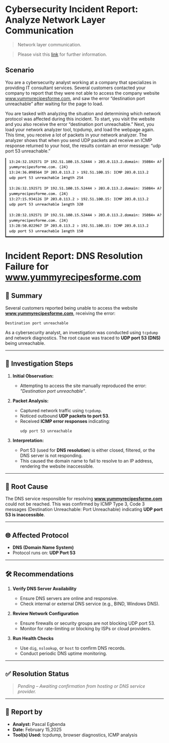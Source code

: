 # Cybersecurity Incident Report: Analyze Network Layer Communication
> Network layer communication.

> Please visit this [link](https://www.coursera.org/learn/networks-and-network-security?specialization=google-cybersecurity) for further information.

## Scenario

You are a cybersecurity analyst working at a company that specializes in providing IT consultant services. Several customers contacted your company to report that they were not able to access the company website www.yummyrecipesforme.com, and saw the error “destination port unreachable” after waiting for the page to load. 

You are tasked with analyzing the situation and determining which network protocol was affected during this incident. To start, you visit the website and you also receive the error “destination port unreachable.” Next, you load your network analyzer tool, tcpdump, and load the webpage again. This time, you receive a lot of packets in your network analyzer. The analyzer shows that when you send UDP packets and receive an ICMP response returned to your host, the results contain an error message: “udp port 53 unreachable.” 

![chrome_jd8ezyb2V1](https://github.com/Pascal831/Cybersecurity-Foundation/blob/main/yumrecipesforme.png)


# Incident Report: DNS Resolution Failure for www.yummyrecipesforme.com

## 📌 Summary

Several customers reported being unable to access the website **www.yummyrecipesforme.com**, receiving the error:

```
Destination port unreachable
```

As a cybersecurity analyst, an investigation was conducted using `tcpdump` and network diagnostics. The root cause was traced to **UDP port 53 (DNS)** being unreachable.

---

## 🧪 Investigation Steps

1. **Initial Observation:**
   - Attempting to access the site manually reproduced the error: _"Destination port unreachable"_.

2. **Packet Analysis:**
   - Captured network traffic using `tcpdump`.
   - Noticed outbound **UDP packets to port 53**.
   - Received **ICMP error responses** indicating:
     ```
     udp port 53 unreachable
     ```

3. **Interpretation:**
   - Port 53 (used for **DNS resolution**) is either closed, filtered, or the DNS server is not responding.
   - This caused the domain name to fail to resolve to an IP address, rendering the website inaccessible.

---

## 🧠 Root Cause

The DNS service responsible for resolving **www.yummyrecipesforme.com** could not be reached. This was confirmed by ICMP Type 3, Code 3 messages (Destination Unreachable: Port Unreachable) indicating **UDP port 53 is inaccessible**.

---

## 🌐 Affected Protocol

- **DNS (Domain Name System)**
- Protocol runs on: **UDP Port 53**

---

## 🛠️ Recommendations

1. **Verify DNS Server Availability**
   - Ensure DNS servers are online and responsive.
   - Check internal or external DNS service (e.g., BIND, Windows DNS).

2. **Review Network Configuration**
   - Ensure firewalls or security groups are not blocking UDP port 53.
   - Monitor for rate-limiting or blocking by ISPs or cloud providers.

3. **Run Health Checks**
   - Use `dig`, `nslookup`, or `host` to confirm DNS records.
   - Conduct periodic DNS uptime monitoring.

---

## ✅ Resolution Status

> _Pending – Awaiting confirmation from hosting or DNS service provider._

---

## 📁 Report by

- **Analyst:** Pascal Egbenda
- **Date:** February 15,2025
- **Tool(s) Used:** tcpdump, browser diagnostics, ICMP analysis
